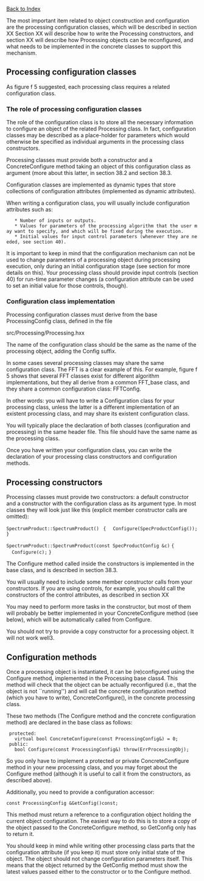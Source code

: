 [Back to Index](DeprecatedDoc/CLAMUserManual "wikilink")

The most important item related to object construction and configuration are the processing configuration classes, which will be described in section XX Section XX will describe how to write the Processing constructors, and section XX will describe how Processing objects can be reconfigured, and what needs to be implemented in the concrete classes to support this mechanism.

Processing configuration classes
--------------------------------

As figure f 5 suggested, each processing class requires a related configuration class.

### The role of processing configuration classes

The role of the configuration class is to store all the necessary information to configure an object of the related Processing class. In fact, configuration classes may be described as a place-holder for parameters which would otherwise be specified as individual arguments in the processing class constructors.

Processing classes must provide both a constructor and a ConcreteConfigure method taking an object of this configuration class as argument (more about this latter, in section 38.2 and section 38.3.

Configuration classes are implemented as dynamic types that store collections of configuration attributes (implemented as dynamic attributes).

When writing a configuration class, you will usually include configuration attributes such as:

`   * Number of inputs or outputs.`
`   * Values for parameters of the processing algorithm that the user may want to specify, and which will be fixed during the execution.`
`   * Initial values for input control parameters (whenever they are needed, see section 40).`

It is important to keep in mind that the configuration mechanism can not be used to change parameters of a processing object during processing execution, only during an initial configuration stage (see section for more details on this). Your processing class should provide input controls (section 40) for run-time parameter changes (a configuration attribute can be used to set an initial value for those controls, though).

### Configuration class implementation

Processing configuration classes must derive from the base ProcessingConfig class, defined in the file

src/Processing/Processing.hxx

The name of the configuration class should be the same as the name of the processing object, adding the Config suffix.

In some cases several processing classes may share the same configuration class. The FFT is a clear example of this. For example, figure f 5 shows that several FFT classes exist for different algorithm implementations, but they all derive from a common FFT\_base class, and they share a common configuration class: FFTConfig.

In other words: you will have to write a Configuration class for your processing class, unless the latter is a different implementation of an existent processing class, and may share its existent configuration class.

You will typically place the declaration of both classes (configuration and processing) in the same header file. This file should have the same name as the processing class.

Once you have written your configuration class, you can write the declaration of your processing class constructors and configuration methods.

Processing constructors
-----------------------

Processing classes must provide two constructors: a default constructor and a constructor with the configuration class as its argument type. In most classes they will look just like this (explicit member constructor calls are omitted):

`SpectrumProduct::SpectrumProduct() `
`{`
`  Configure(SpecProductConfig());`
`}`

`SpectrumProduct::SpectrumProduct(const SpecProductConfig &c)`
`{`
`  Configure(c);`
`}`

The Configure method called inside the constructors is implemented in the base class, and is described in section 38.3.

You will usually need to include some member constructor calls from your constructors. If you are using controls, for example, you should call the constructors of the control attributes, as described in section XX

You may need to perform more tasks in the constructor, but most of them will probably be better implemented in your ConcreteConfigure method (see below), which will be automatically called from Configure.

You should not try to provide a copy constructor for a processing object. It will not work well3.

Configuration methods
---------------------

Once a processing object is instantiated, it can be (re)configured using the Configure method, implemented in the Processing base class4. This method will check that the object can be actually reconfigured (i.e., that the object is not \`\`running'') and will call the concrete configuration method (which you have to write), ConcreteConfigure(), in the concrete processing class.

These two methods (The Configure method and the concrete configuration method) are declared in the base class as follows:

` protected:`
`   virtual bool ConcreteConfigure(const ProcessingConfig&) = 0;`
` public:`
`   bool Configure(const ProcessingConfig&) throw(ErrProcessingObj);`

So you only have to implement a protected or private ConcreteConfigure method in your new processing class, and you may forget about the Configure method (although it is useful to call it from the constructors, as described above).

Additionally, you need to provide a configuration accessor:

`const ProcessingConfig &GetConfig()const;`

This method must return a reference to a configuration object holding the current object configuration. The easiest way to do this is to store a copy of the object passed to the ConcreteConfigure method, so GetConfig only has to return it.

You should keep in mind while writing other processing class parts that the configuration attribute (if you keep it) must store only initial state of the object. The object should not change configuration parameters itself. This means that the object returned by the GetConfig method must show the latest values passed either to the constructor or to the Configure method.
